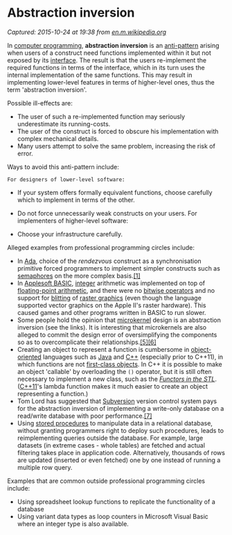 # Abstraction inversion

_Captured: 2015-10-24 at 19:38 from [en.m.wikipedia.org](https://en.m.wikipedia.org/wiki/Abstraction_inversion)_

In [computer programming](https://en.m.wikipedia.org/wiki/Computer_programming), **abstraction inversion** is an [anti-pattern](https://en.m.wikipedia.org/wiki/Anti-pattern) arising when users of a construct need functions implemented within it but not exposed by its [interface](https://en.m.wikipedia.org/wiki/Interface_\(computing\)). The result is that the users re-implement the required functions in terms of the interface, which in its turn uses the internal implementation of the same functions. This may result in implementing lower-level features in terms of higher-level ones, thus the term 'abstraction inversion'.

Possible ill-effects are:

  * The user of such a re-implemented function may seriously underestimate its running-costs.
  * The user of the construct is forced to obscure his implementation with complex mechanical details.
  * Many users attempt to solve the same problem, increasing the risk of error.

Ways to avoid this anti-pattern include:

    For designers of lower-level software: 

  * If your system offers formally equivalent functions, choose carefully which to implement in terms of the other.
  * Do not force unnecessarily weak constructs on your users.
    For implementers of higher-level software: 

  * Choose your infrastructure carefully.

Alleged examples from professional programming circles include:

  * In [Ada](https://en.m.wikipedia.org/wiki/Ada_programming_language), choice of the _rendezvous_ construct as a synchronisation primitive forced programmers to implement simpler constructs such as [semaphores](https://en.m.wikipedia.org/wiki/Semaphore_\(programming\)) on the more complex basis.[[1]](https://en.m.wikipedia.org/wiki/Abstraction_inversion)
  * In [Applesoft BASIC](https://en.m.wikipedia.org/wiki/Applesoft_BASIC), [integer](https://en.m.wikipedia.org/wiki/Integer) arithmetic was implemented on top of [floating-point arithmetic](https://en.m.wikipedia.org/wiki/Floating_point), and there were no [bitwise operators](https://en.m.wikipedia.org/wiki/Bitwise_operation) and no support for [blitting](https://en.m.wikipedia.org/wiki/Bit_blit) of [raster graphics](https://en.m.wikipedia.org/wiki/Raster_graphics) (even though the language supported vector graphics on the Apple II's raster hardware). This caused games and other programs written in BASIC to run slower.
  * Some people hold the opinion that [microkernel](https://en.m.wikipedia.org/wiki/Microkernel) design is an abstraction inversion (see the links). It is interesting that microkernels are also alleged to commit the design error of oversimplifying the components so as to overcomplicate their relationships.[[5]](https://en.m.wikipedia.org/wiki/Abstraction_inversion)[[6]](https://en.m.wikipedia.org/wiki/Abstraction_inversion)
  * Creating an object to represent a function is cumbersome in [object-oriented](https://en.m.wikipedia.org/wiki/Object-oriented) languages such as [Java](https://en.m.wikipedia.org/wiki/Java_\(programming_language\)) and [C++](https://en.m.wikipedia.org/wiki/C%2B%2B) (especially prior to C++11), in which functions are not [first-class objects](https://en.m.wikipedia.org/wiki/First-class_object). In C++ it is possible to make an object 'callable' by overloading the `()` operator, but it is still often necessary to implement a new class, such as the _[Functors in the STL](http://www.sgi.com/tech/stl/functors.html)_. ([C++11](https://en.m.wikipedia.org/wiki/C%2B%2B11)'s lambda function makes it much easier to create an object representing a function.)
  * Tom Lord has suggested that [Subversion](https://en.m.wikipedia.org/wiki/Subversion_\(software\)) version control system pays for the abstraction inversion of implementing a write-only database on a read/write database with poor performance.[[7]](https://en.m.wikipedia.org/wiki/Abstraction_inversion)
  * Using [stored procedures](https://en.m.wikipedia.org/wiki/Stored_procedure) to manipulate data in a relational database, without granting programmers right to deploy such procedures, leads to reimplementing queries outside the database. For example, large datasets (in extreme cases - whole tables) are fetched and actual filtering takes place in application code. Alternatively, thousands of rows are updated (inserted or even fetched) one by one instead of running a multiple row query.

Examples that are common outside professional programming circles include:

  * Using spreadsheet lookup functions to replicate the functionality of a database
  * Using variant data types as loop counters in Microsoft Visual Basic where an integer type is also available.
